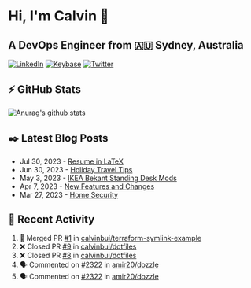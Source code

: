 # Hi, I'm Calvin 🍭
## A DevOps Engineer from 🇦🇺 Sydney, Australia</h3>

[![LinkedIn](https://img.shields.io/badge/-c–bui-0077B5?style=flat-square&labelColor=0077B5&logo=LinkedIn&logoColor=white)](https://www.linkedin.com/in/c-bui/)
[![Keybase](https://img.shields.io/badge/-calvinbui-ff6f21?style=flat-square&labelColor=ff6f21&logo=Keybase&logoColor=white)](https://keybase.io/calvinbui)
[![Twitter](https://img.shields.io/badge/-ASAPCalvin-1DA1F2?style=flat-square&labelColor=1DA1F2&logo=Twitter&logoColor=white)](https://twitter.com/ASAPCalvin)

<!-- https://github.com/rishavanand/github-profilinator -->
## ⚡ GitHub Stats
[![Anurag's github stats](https://github-readme-stats.vercel.app/api?username=calvinbui&count_private=true&hide_title=true)](https://github.com/anuraghazra/github-readme-stats)

<!-- https://github.com/gautamkrishnar/blog-post-workflow -->
## ✒️ Latest Blog Posts

<!-- BLOG-POST-LIST:START -->
- Jul 30, 2023 - [Resume in LaTeX](https://calvin.me/resume-in-latex)
- Jun 30, 2023 - [Holiday Travel Tips](https://calvin.me/holiday-travel-tips)
- May 3, 2023 - [IKEA Bekant Standing Desk Mods](https://calvin.me/ikea-bekant-megadesk)
- Apr 7, 2023 - [New Features and Changes](https://calvin.me/new-features-and-changes)
- Mar 27, 2023 - [Home Security](https://calvin.me/home-security)

<!-- BLOG-POST-LIST:END -->

## 🏃‍ Recent Activity

<!--START_SECTION:activity-->
1. 🎉 Merged PR [#1](https://github.com/calvinbui/terraform-symlink-example/pull/1) in [calvinbui/terraform-symlink-example](https://github.com/calvinbui/terraform-symlink-example)
2. ❌ Closed PR [#9](https://github.com/calvinbui/dotfiles/pull/9) in [calvinbui/dotfiles](https://github.com/calvinbui/dotfiles)
3. ❌ Closed PR [#8](https://github.com/calvinbui/dotfiles/pull/8) in [calvinbui/dotfiles](https://github.com/calvinbui/dotfiles)
4. 🗣 Commented on [#2322](https://github.com/amir20/dozzle/issues/2322#issuecomment-1659257251) in [amir20/dozzle](https://github.com/amir20/dozzle)
5. 🗣 Commented on [#2322](https://github.com/amir20/dozzle/issues/2322#issuecomment-1655007989) in [amir20/dozzle](https://github.com/amir20/dozzle)
<!--END_SECTION:activity-->
